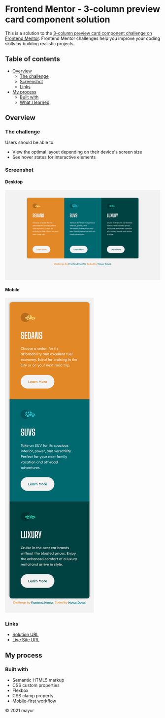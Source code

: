 # Frontend Mentor - 3-column preview card component solution

This is a solution to the [3-column preview card component challenge on Frontend Mentor](https://www.frontendmentor.io/challenges/3column-preview-card-component-pH92eAR2-). Frontend Mentor challenges help you improve your coding skills by building realistic projects.  

## Table of contents

- [Overview](#overview)
  - [The challenge](#the-challenge)
  - [Screenshot](#screenshot)
  - [Links](#links)
- [My process](#my-process)
  - [Built with](#built-with)
  - [What I learned](#what-i-learned)

## Overview

### The challenge

Users should be able to:

- View the optimal layout depending on their device's screen size
- See hover states for interactive elements

### Screenshot

#### Desktop
<img src="./Screenshots/Desktop.png">

#### Mobile
<img src="./Screenshots/Mobile.png">

### Links

- [Solution URL](https://github.com/mayurDayal2000/3-column-preview-card-component-main.git)
- [Live Site URL](https://mayurdayal2000.github.io/3-column-preview-card-component-main.git/)

## My process

### Built with

- Semantic HTML5 markup
- CSS custom properties
- Flexbox
- CSS clamp property
- Mobile-first workflow

<footer>
<p>&copy; 2021 mayur
</footer>